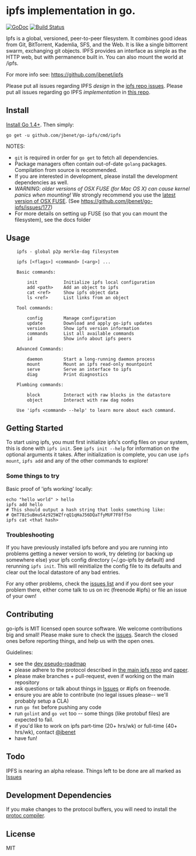 # ipfs implementation in go.
[![GoDoc](https://godoc.org/github.com/jbenet/go-ipfs?status.svg)](https://godoc.org/github.com/jbenet/go-ipfs) [![Build Status](https://travis-ci.org/jbenet/go-ipfs.svg?branch=master)](https://travis-ci.org/jbenet/go-ipfs)

Ipfs is a global, versioned, peer-to-peer filesystem. It combines good ideas from
Git, BitTorrent, Kademlia, SFS, and the Web. It is like a single bittorrent swarm,
exchanging git objects. IPFS provides an interface as simple as the HTTP web, but
with permanence built in. You can also mount the world at /ipfs.

For more info see: https://github.com/jbenet/ipfs

Please put all issues regarding IPFS _design_ in the
[ipfs repo issues](https://github.com/jbenet/ipfs/issues).
Please put all issues regarding go IPFS _implementation_ in [this repo](https://github.com/jbenet/go-ipfs/issues).

## Install

[Install Go 1.4+](http://golang.org/doc/install). Then simply:

```
go get -u github.com/jbenet/go-ipfs/cmd/ipfs
```

NOTES:

* `git` is required in order for `go get` to fetch
all dependencies.
* Package managers often contain out-of-date `golang` packages.
  Compilation from source is recommended.
* If you are interested in development, please install the development
dependencies as well.
* *WARNING: older versions of OSX FUSE (for Mac OS X) can cause kernel panics when mounting!*
  We strongly recommend you use the [latest version of OSX FUSE](http://osxfuse.github.io/).
  (See https://github.com/jbenet/go-ipfs/issues/177)
* For more details on setting up FUSE (so that you can mount the filesystem), see the docs folder


## Usage

```
    ipfs - global p2p merkle-dag filesystem

    ipfs [<flags>] <command> [<arg>] ...

    Basic commands:
    
        init          Initialize ipfs local configuration
        add <path>    Add an object to ipfs
        cat <ref>     Show ipfs object data
        ls <ref>      List links from an object
    
    Tool commands:
    
        config        Manage configuration
        update        Download and apply go-ipfs updates
        version       Show ipfs version information
        commands      List all available commands
        id            Show info about ipfs peers
    
    Advanced Commands:
    
        daemon        Start a long-running daemon process
        mount         Mount an ipfs read-only mountpoint
        serve         Serve an interface to ipfs
        diag          Print diagnostics
    
    Plumbing commands:
    
        block         Interact with raw blocks in the datastore
        object        Interact with raw dag nodes
    
    Use 'ipfs <command> --help' to learn more about each command.
```

## Getting Started
To start using ipfs, you must first initialize ipfs's config files on your
system, this is done with `ipfs init`. See `ipfs init --help` for information on
the optional arguments it takes. After initialization is complete, you can use
`ipfs mount`, `ipfs add` and any of the other commands to explore!

### Some things to try

Basic proof of 'ipfs working' locally:

	echo "hello world" > hello
	ipfs add hello
	# This should output a hash string that looks something like:
	# QmT78zSuBmuS4z925WZfrqQ1qHaJ56DQaTfyMUF7F8ff5o
	ipfs cat <that hash>


### Troubleshooting
If you have previously installed ipfs before and you are running into
problems getting a newer version to work, try deleting (or backing up somewhere
else) your ipfs config directory (~/.go-ipfs by default) and rerunning `ipfs init`.
This will reinitialize the config file to its defaults and clear out the local
datastore of any bad entries.

For any other problems, check the [issues list](http://github.com/jbenet/go-ipfs/issues)
and if you dont see your problem there, either come talk to us on irc (freenode #ipfs) or
file an issue of your own!


## Contributing

go-ipfs is MIT licensed open source software. We welcome contributions big and
small! Please make sure to check the
[issues](https://github.com/jbenet/go-ipfs/issues). Search the closed ones
before reporting things, and help us with the open ones.

Guidelines:

- see the [dev pseudo-roadmap](dev.md)
- please adhere to the protocol described in [the main ipfs repo](https://github.com/jbenet/ipfs) and [paper](http://static.benet.ai/t/ipfs.pdf).
- please make branches + pull-request, even if working on the main repository
- ask questions or talk about things in [Issues](https://github.com/jbenet/go-ipfs/issues) or #ipfs on freenode.
- ensure you are able to contribute (no legal issues please-- we'll probably setup a CLA)
- run `go fmt` before pushing any code
- run `golint` and `go vet` too -- some things (like protobuf files) are expected to fail.
- if you'd like to work on ipfs part-time (20+ hrs/wk) or full-time (40+ hrs/wk), contact [@jbenet](https://github.com/jbenet)
- have fun!

## Todo

IPFS is nearing an alpha release. Things left to be done are all marked as [Issues](https://github.com/jbenet/go-ipfs/issues)

## Development Dependencies

If you make changes to the protocol buffers, you will need to install the [protoc compiler](https://code.google.com/p/protobuf/downloads/list).

## License

MIT
